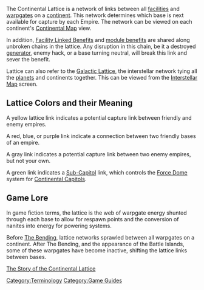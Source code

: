 The Continental Lattice is a network of links between all
[facilities](facilities.md "wikilink") and [warpgates](warpgate.md "wikilink")
on a [continent](continent.md "wikilink"). This network determines which
base is next available for capture by each Empire. The network can be
viewed on each continent's [Continental Map](Continental_Map.md "wikilink")
view.

In addition, [Facility Linked
Benefits](Facility_Linked_Benefit.md "wikilink") and [module
benefits](module_benefit.md "wikilink") are shared along unbroken chains in
the lattice. Any disruption in this chain, be it a destroyed
[generator](generator.md "wikilink"), enemy hack, or a base turning
neutral, will break this link and sever the benefit.

Lattice can also refer to the [Galactic
Lattice](Galactic_Lattice.md "wikilink"), the interstellar network tying
all the [planets](planet.md "wikilink") and continents together. This can
be viewed from the [Interstellar Map](Interstellar_Map.md "wikilink")
screen.

## Lattice Colors and their Meaning

A yellow lattice link indicates a potential capture link between
friendly and enemy empires.

A red, blue, or purple link indicate a connection between two friendly
bases of an empire.

A gray link indicates a potential capture link between two enemy
empires, but not your own.

A green link indicates a [Sub-Capitol](Sub.$1.md "wikilink") link,
which controls the [Force Dome](Force_Dome.md "wikilink") system for
[Continental Capitols](Capitol.md "wikilink").

## Game Lore

In game fiction terms, the lattice is the web of warpgate energy shunted
through each base to allow for respawn points and the conversion of
nanites into energy for powering systems.

Before [The Bending](The_Bending.md "wikilink"), lattice networks sprawled
between all warpgates on a continent. After The Bending, and the
appearance of the Battle Islands, some of these warpgates have become
inactive, shifting the lattice links between bases.

[The Story of the Continental
Lattice](http://planetside.station.sony.com/news_story.jsp?story=65061)

[Category:Terminology](Category:Terminology.md "wikilink") [Category:Game
Guides](Category:Game_Guides.md "wikilink")
